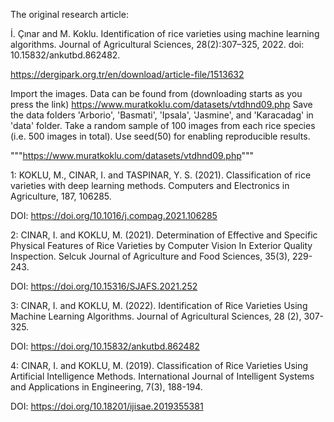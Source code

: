 The original research article:

İ. Çınar and M. Koklu. Identification of rice varieties using machine learning algorithms. Journal of Agricultural Sciences, 28(2):307–325, 2022. doi: 10.15832/ankutbd.862482.

https://dergipark.org.tr/en/download/article-file/1513632

Import the images. Data can be found from (downloading starts as you press the link) https://www.muratkoklu.com/datasets/vtdhnd09.php
Save the data folders 'Arborio', 'Basmati', 'Ipsala', 'Jasmine', and 'Karacadag' in 'data' folder.
Take a random sample of 100 images from each rice species (i.e. 500 images in total). Use seed(50) for enabling reproducible results.


"""https://www.muratkoklu.com/datasets/vtdhnd09.php"""

1: KOKLU, M., CINAR, I. and TASPINAR, Y. S. (2021). Classification of rice varieties with deep learning methods. Computers and Electronics in Agriculture, 187, 106285.

DOI: https://doi.org/10.1016/j.compag.2021.106285

2: CINAR, I. and KOKLU, M. (2021). Determination of Effective and Specific Physical Features of Rice Varieties by Computer Vision In Exterior Quality Inspection. Selcuk Journal of Agriculture and Food Sciences, 35(3), 229-243.

DOI: https://doi.org/10.15316/SJAFS.2021.252

3: CINAR, I. and KOKLU, M. (2022). Identification of Rice Varieties Using Machine Learning Algorithms. Journal of Agricultural Sciences, 28 (2), 307-325.

DOI: https://doi.org/10.15832/ankutbd.862482

4: CINAR, I. and KOKLU, M. (2019). Classification of Rice Varieties Using Artificial Intelligence Methods. International Journal of Intelligent Systems and Applications in Engineering, 7(3), 188-194.

DOI: https://doi.org/10.18201/ijisae.2019355381
